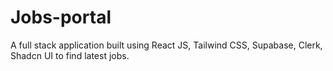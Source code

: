 # Jobs-portal
A full stack application built using React JS, Tailwind CSS, Supabase, Clerk, Shadcn UI to find latest jobs.
